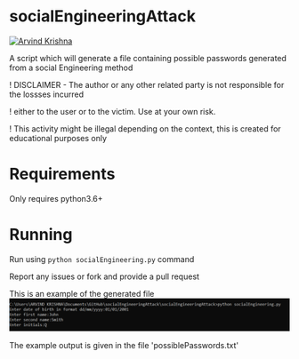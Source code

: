 
# socialEngineeringAttack

[![Arvind Krishna](https://img.shields.io/badge/AK-Made%20by%20AK-success)](https://github.com/ArvindAROO/)

A script which will generate a file containing possible passwords generated from a social Engineering method

! DISCLAIMER - The author or any other related party is not responsible for the lossses incurred

! either to the user or to the victim. Use at your own risk.

! This activity might be illegal depending on the context, this is created for educational purposes only

# Requirements
Only requires python3.6+

# Running
Run using `python socialEngineering.py` command

Report any issues or fork and provide a pull request

This is an example of the generated file
![example](https://github.com/ArvindAROO/socialEngineeringAttack/blob/master/example.png)

The example output is given in the file 'possiblePasswords.txt'
